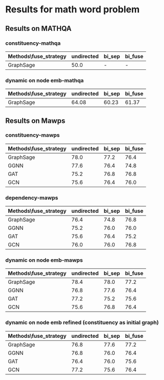# Results for math word problem

## Results on MATHQA

### constituency-mathqa

| Methods\fuse_strategy | undirected | bi_sep | bi_fuse |  
| ---- | ---- | ---- | ---- |  
| GraphSage | 50.0 | - | - |

### dynamic on node emb-mathqa

| Methods\fuse_strategy | undirected | bi_sep | bi_fuse |  
| ---- | ---- | ---- | ---- |  
| GraphSage | 64.08 | 60.23 | 61.37 |

## Results on Mawps

### constituency-mawps

| Methods\fuse_strategy | undirected | bi_sep | bi_fuse |  
| ---- | ---- | ---- | ---- |  
| GraphSage | 78.0 | 77.2 | 76.4 |  
| GGNN | 77.6 | 76.4 | 74.8 |  
| GAT | 75.2 | 76.8 | 76.8 |  
| GCN | 75.6 | 76.4 | 76.0 |  

### dependency-mawps

| Methods\fuse_strategy | undirected | bi_sep | bi_fuse |  
| ---- | ---- | ---- | ---- |  
| GraphSage | 76.4 | 74.8 | 76.8 |  
| GGNN | 75.2 | 76.0 | 76.0 |  
| GAT | 75.6 | 76.4 | 75.2 |  
| GCN | 76.0 | 76.0 | 76.8 |  

### dynamic on node emb-mawps

| Methods\fuse_strategy | undirected | bi_sep | bi_fuse |  
| ---- | ---- | ---- | ---- |  
| GraphSage | 78.4 | 78.0 | 77.2 |  
| GGNN | 76.8 | 77.6 | 76.4 |  
| GAT | 77.2 | 75.2 | 75.6 |  
| GCN | 75.6 | 76.8 | 76.4 |  

### dynamic on node emb refined (constituency as initial graph)

| Methods\fuse_strategy | undirected | bi_sep | bi_fuse |  
| ---- | ---- | ---- | ---- |  
| GraphSage | 76.8 | 77.6 | 77.2 |  
| GGNN | 76.8 | 76.0 | 76.4 |  
| GAT | 76.4 | 76.0 | 75.6 |  
| GCN | 77.2 | 75.6 | 76.4 |  

